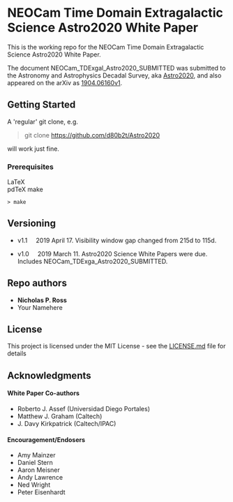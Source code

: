 # NEOCam Time Domain Extragalactic Science Astro2020 White Paper 

This is the working repo for the NEOCam Time Domain Extragalactic Science Astro2020 White Paper.

The document NEOCam\_TDExgal\_Astro2020\_SUBMITTED was submitted to the Astronomy and Astrophysics Decadal Survey, aka [Astro2020](https://sites.nationalacademies.org/SSB/CurrentProjects/SSB_1851590), and also appeared on the arXiv as [1904.06160v1](https://arxiv.org/abs/1904.06160v1). 

## Getting Started

A 'regular' git clone, e.g. 
> git clone https://github.com/d80b2t/Astro2020

will work just fine. 


### Prerequisites

LaTeX  
pdTeX
make

```
> make
```

## Versioning

* v1.1 &nbsp;&nbsp;&nbsp;    2019 April 17. Visibility window gap changed from 215d to 115d.

* v1.0 &nbsp;&nbsp;&nbsp;    2019 March 11. Astro2020 Science White Papers were due. Includes NEOCam\_TDExga\_Astro2020\_SUBMITTED.




## Repo authors

* **Nicholas P. Ross** 
* Your Namehere
 
## License

This project is licensed under the MIT License - see the [LICENSE.md](LICENSE.md) file for details

## Acknowledgments

#### White Paper Co-authors

* Roberto J. Assef (Universidad Diego Portales)
* Matthew J. Graham (Caltech) 
* J. Davy Kirkpatrick (Caltech/IPAC) 

 
#### Encouragement/Endosers
* Amy Mainzer  
* Daniel Stern 
* Aaron Meisner 
* Andy Lawrence 
* Ned Wright 
* Peter Eisenhardt 
